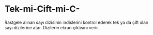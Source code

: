 # Tek-mi-Cift-mi-C-
Rastgele alınan sayı dizisinin indislerini kontrol ederek tek ya da çift olan sayı dizilerine atar. Dizilerin ekran çıktısını verir.
